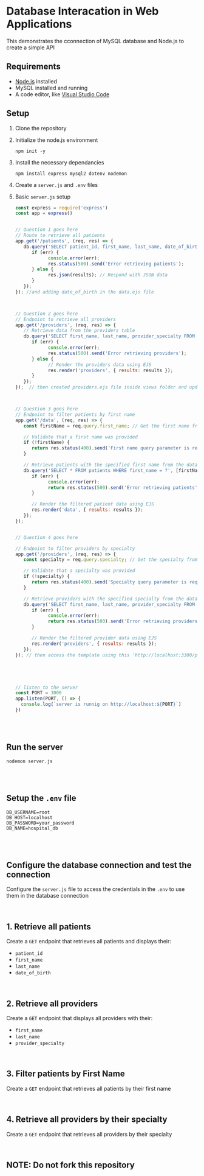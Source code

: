 # Database Interacation in Web Applications

This demonstrates the cconnection of MySQL database and Node.js to create a simple API

## Requirements
- [Node.js](https://nodejs.org/) installed
-  MySQL installed and running
-  A code editor, like [Visual Studio Code](https://code.visualstudio.com/download)

## Setup
1. Clone the repository
2. Initialize the node.js environment
   ```
   npm init -y
   ```
3. Install the necessary dependancies
   ```
   npm install express mysql2 dotenv nodemon
   ```
4. Create a ``` server.js ``` and ```.env``` files
5. Basic ```server.js``` setup
   <br>
   
   ```js
   const express = require('express')
   const app = express()

   
   // Question 1 goes here
   // Route to retrieve all patients
   app.get('/patients', (req, res) => {
      db.query('SELECT patient_id, first_name, last_name, date_of_birth FROM patients', (err, results) => {
         if (err) {
               console.error(err);
               res.status(500).send('Error retrieving patients');
         } else {
               res.json(results); // Respond with JSON data
         }
      });
   }); //and adding date_of_birth in the data.ejs file
   


   // Question 2 goes here
   // Endpoint to retrieve all providers
   app.get('/providers', (req, res) => {
      // Retrieve data from the providers table
      db.query('SELECT first_name, last_name, provider_specialty FROM providers', (err, results) => {
         if (err) {
               console.error(err);
               res.status(500).send('Error retrieving providers');
         } else {
               // Render the providers data using EJS
               res.render('providers', { results: results });
         }
      });
   });  // then created providers.ejs file inside views folder and updated it to display providers details



   // Question 3 goes here
   // Endpoint to filter patients by first name
   app.get('/data', (req, res) => {
      const firstName = req.query.first_name; // Get the first name from query parameters

      // Validate that a first name was provided
      if (!firstName) {
         return res.status(400).send('First name query parameter is required.');
      }

      // Retrieve patients with the specified first name from the database
      db.query('SELECT * FROM patients WHERE first_name = ?', [firstName], (err, results) => {
         if (err) {
               console.error(err);
               return res.status(500).send('Error retrieving patients');
         }

         // Render the filtered patient data using EJS
         res.render('data', { results: results });
      });
   });


   // Question 4 goes here
   
   // Endpoint to filter providers by specialty
   app.get('/providers', (req, res) => {
      const specialty = req.query.specialty; // Get the specialty from query parameters

      // Validate that a specialty was provided
      if (!specialty) {
         return res.status(400).send('Specialty query parameter is required.');
      }

      // Retrieve providers with the specified specialty from the database
      db.query('SELECT first_name, last_name, provider_specialty FROM providers WHERE provider_specialty = ?', [specialty], (err, results) => {
         if (err) {
               console.error(err);
               return res.status(500).send('Error retrieving providers');
         }

         // Render the filtered provider data using EJS
         res.render('providers', { results: results });
      }); 
   }); // then access the template using this 'http://localhost:3300/providers?specialty=Cardiology'
   


   

   // listen to the server
   const PORT = 3000
   app.listen(PORT, () => {
     console.log(`server is runnig on http://localhost:${PORT}`)
   })
   ```
<br><br>

## Run the server
   ```
   nodemon server.js
   ```
<br><br>

## Setup the ```.env``` file
```.env
DB_USERNAME=root
DB_HOST=localhost
DB_PASSWORD=your_password
DB_NAME=hospital_db
```

<br><br>

## Configure the database connection and test the connection
Configure the ```server.js``` file to access the credentials in the ```.env``` to use them in the database connection

<br>

## 1. Retrieve all patients
Create a ```GET``` endpoint that retrieves all patients and displays their:
- ```patient_id```
- ```first_name```
- ```last_name```
- ```date_of_birth```

<br>

## 2. Retrieve all providers
Create a ```GET``` endpoint that displays all providers with their:
- ```first_name```
- ```last_name```
- ```provider_specialty```

<br>

## 3. Filter patients by First Name
Create a ```GET``` endpoint that retrieves all patients by their first name

<br>

## 4. Retrieve all providers by their specialty
Create a ```GET``` endpoint that retrieves all providers by their specialty

<br>


## NOTE: Do not fork this repository
